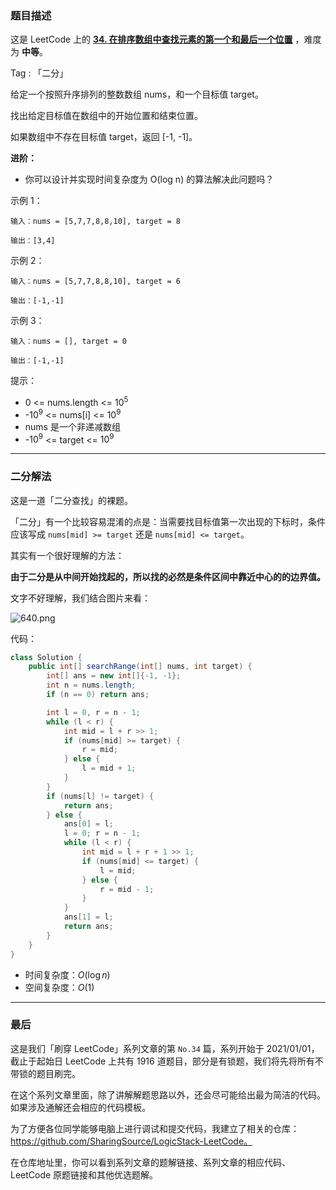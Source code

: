 ### 题目描述

这是 LeetCode 上的 **[34. 在排序数组中查找元素的第一个和最后一个位置](https://leetcode-cn.com/problems/find-first-and-last-position-of-element-in-sorted-array/solution/sha-sha-gao-bu-qing-ru-he-ding-yi-er-fen-rrj1/)** ，难度为 **中等**。

Tag : 「二分」



给定一个按照升序排列的整数数组 nums，和一个目标值 target。

找出给定目标值在数组中的开始位置和结束位置。

如果数组中不存在目标值 target，返回 [-1, -1]。

**进阶：**

* 你可以设计并实现时间复杂度为 O(log n) 的算法解决此问题吗？

示例 1：
```
输入：nums = [5,7,7,8,8,10], target = 8

输出：[3,4]
```
示例 2：
```
输入：nums = [5,7,7,8,8,10], target = 6

输出：[-1,-1]
```
示例 3：
```
输入：nums = [], target = 0

输出：[-1,-1]
```

提示：
* 0 <= nums.length <= $10^5$
* -$10^9$ <= nums[i] <= $10^9$
* nums 是一个非递减数组
* -$10^9$ <= target <= $10^9$

---

### 二分解法

这是一道「二分查找」的裸题。

「二分」有一个比较容易混淆的点是：当需要找目标值第一次出现的下标时，条件应该写成 `nums[mid] >= target` 还是 `nums[mid] <= target`。

其实有一个很好理解的方法：

**由于二分是从中间开始找起的，所以找的必然是条件区间中靠近中心的的边界值。**

文字不好理解，我们结合图片来看：

![640.png](https://pic.leetcode-cn.com/1611730934-iKurnj-640.png)

代码：
```Java []
class Solution {
    public int[] searchRange(int[] nums, int target) {
        int[] ans = new int[]{-1, -1};
        int n = nums.length;
        if (n == 0) return ans;

        int l = 0, r = n - 1;
        while (l < r) {
            int mid = l + r >> 1;
            if (nums[mid] >= target) {
                r = mid;
            } else {
                l = mid + 1;
            }
        }
        if (nums[l] != target) {
            return ans;
        } else {
            ans[0] = l;
            l = 0; r = n - 1;
            while (l < r) {
                int mid = l + r + 1 >> 1;
                if (nums[mid] <= target) {
                    l = mid;
                } else {
                    r = mid - 1;
                }
            } 
            ans[1] = l;
            return ans;
        }
    }
}
```
* 时间复杂度：$O(\log{n})$
* 空间复杂度：$O(1)$

---

### 最后

这是我们「刷穿 LeetCode」系列文章的第 `No.34` 篇，系列开始于 2021/01/01，截止于起始日 LeetCode 上共有 1916 道题目，部分是有锁题，我们将先将所有不带锁的题目刷完。

在这个系列文章里面，除了讲解解题思路以外，还会尽可能给出最为简洁的代码。如果涉及通解还会相应的代码模板。

为了方便各位同学能够电脑上进行调试和提交代码，我建立了相关的仓库：https://github.com/SharingSource/LogicStack-LeetCode。

在仓库地址里，你可以看到系列文章的题解链接、系列文章的相应代码、LeetCode 原题链接和其他优选题解。

